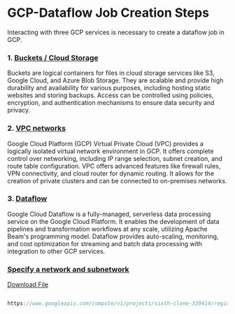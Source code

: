 # GCP-Dataflow Job Creation Steps

Interacting with three GCP services is necessary to create a dataflow job in GCP.

### 1. [Buckets / Cloud Storage](https://console.cloud.google.com/storage/)

Buckets are logical containers for files in cloud storage services like S3, Google Cloud, and Azure Blob Storage. They are scalable and provide high durability and availability for various purposes, including hosting static websites and storing backups. Access can be controlled using policies, encryption, and authentication mechanisms to ensure data security and privacy.

### 2. [VPC networks](https://console.cloud.google.com/networking/networks/)

Google Cloud Platform (GCP) Virtual Private Cloud (VPC) provides a logically isolated virtual network environment in GCP. It offers complete control over networking, including IP range selection, subnet creation, and route table configuration. VPC offers advanced features like firewall rules, VPN connectivity, and cloud router for dynamic routing. It allows for the creation of private clusters and can be connected to on-premises networks.

### 3. [Dataflow](https://console.cloud.google.com/dataflow/)

Google Cloud Dataflow is a fully-managed, serverless data processing service on the Google Cloud Platform. It enables the development of data pipelines and transformation workflows at any scale, utilizing Apache Beam's programming model. Dataflow provides auto-scaling, monitoring, and cost optimization for streaming and batch data processing with integration to other GCP services.

### [Specify a network and subnetwork](https://cloud.google.com/dataflow/docs/guides/specifying-networks)

<!--Start Code For Download-->
[Download File](https://github.com/ibasloom/GCP-Dataflow/blob/main/Code/input.csv)
<!--End-->

```javascript

https://www.googleapis.com/compute/v1/projects/sixth-clone-339414/regions/us-central1/subnetworks/default

```
